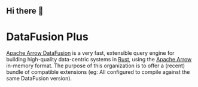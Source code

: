 ## Hi there 👋

<!--

**Here are some ideas to get you started:**

🙋‍♀️ A short introduction - what is your organization all about?
🌈 Contribution guidelines - how can the community get involved?
👩‍💻 Useful resources - where can the community find your docs? Is there anything else the community should know?
🍿 Fun facts - what does your team eat for breakfast?
🧙 Remember, you can do mighty things with the power of [Markdown](https://docs.github.com/github/writing-on-github/getting-started-with-writing-and-formatting-on-github/basic-writing-and-formatting-syntax)
-->

# DataFusion Plus

[Apache Arrow DataFusion](https://arrow.apache.org/datafusion) is a very fast, extensible query engine for building high-quality data-centric systems in [Rust](http://rustlang.org/), using the [Apache Arrow](https://arrow.apache.org/) in-memory format.
The purpose of this organization is to offer a (recent) bundle of compatible extensions (eg: All configured to compile against the same DataFusion version).
